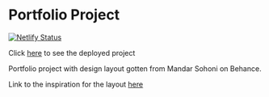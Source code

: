 # Portfolio Project

 [![Netlify Status](https://api.netlify.com/api/v1/badges/11f631a6-dd23-4a55-be2f-7e7bf8b8523f/deploy-status)](https://app.netlify.com/sites/oyas/deploys)

Click [here](https://oya.netlify.app) to see the deployed project


Portfolio project with design layout gotten from Mandar Sohoni on Behance.

Link to the inspiration for the layout [here](https://www.behance.net/gallery/89750377/Free-Portfolio-Landing-Page-Template-Adobe-XD)
